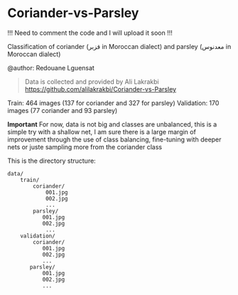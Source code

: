 # Coriander-vs-Parsley

!!! Need to comment the code and I will upload it soon !!!

Classification of coriander (قزبر  in Moroccan dialect) and parsley (معدنوس in Moroccan dialect)

@author: Redouane Lguensat

> Data is collected and provided by Ali Lakrakbi https://github.com/alilakrakbi/Coriander-vs-Parsley

Train: 464 images (137 for coriander and 327 for parsley)
Validation: 170 images (77 coriander and 93 parsley)

**Important**
For now, data is not big and classes are unbalanced, this is a simple try with a shallow net, I am sure there is a large margin of improvement through the use of class balancing, fine-tuning with deeper nets or juste sampling more from the coriander class

This is the directory structure:
```
data/
    train/
        coriander/
            001.jpg
            002.jpg
            ...
        parsley/
           001.jpg
           002.jpg
            ...
    validation/
        coriander/
           001.jpg
           002.jpg
           ...
       parsley/
           001.jpg
           002.jpg
           ...
```
